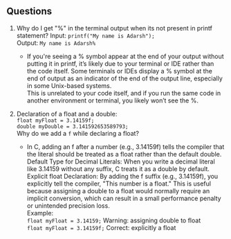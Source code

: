 ## Questions

1. Why do I get "%" in the terminal output when its not present in printf statement?
   Input:
   `printf("My name is Adarsh");`
   <br> Output:
   `My name is Adarsh%`

   - If you're seeing a % symbol appear at the end of your output without putting it in printf, it’s likely due to your terminal or IDE rather than the code itself. Some terminals or IDEs display a % symbol at the end of output as an indicator of the end of the output line, especially in some Unix-based systems. <br> This is unrelated to your code itself, and if you run the same code in another environment or terminal, you likely won’t see the %.

2. Declaration of a float and a double: <br> `float myFloat = 3.14159f;`<br>
   `double myDouble = 3.141592653589793;`<br>
   Why do we add a `f` while declaring a float?

   - In C, adding an f after a number (e.g., 3.14159f) tells the compiler that the literal should be treated as a float rather than the default double. <br>
     Default Type for Decimal Literals: When you write a decimal literal like 3.14159 without any suffix, C treats it as a double by default. <br> Explicit float Declaration: By adding the f suffix (e.g., 3.14159f), you explicitly tell the compiler, "This number is a float." This is useful because assigning a double to a float would normally require an implicit conversion, which can result in a small performance penalty or unintended precision loss. <br>
     Example: <br>
     `float myFloat = 3.14159;` Warning: assigning double to float<br>
     `float myFloat = 3.14159f;` Correct: explicitly a float
